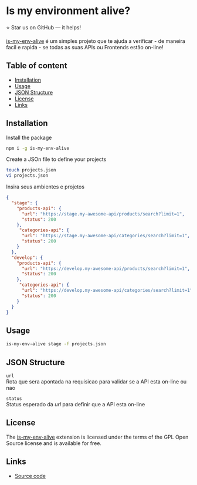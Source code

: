 Is my environment alive?
======================

:star: Star us on GitHub — it helps!

[is-my-env-alive](https://to-do-link) é um simples projeto que te ajuda a verificar - de maneira facil e rapida - se todas as suas APIs ou Frontends estão on-line!

## Table of content

- [Installation](#installation)
- [Usage](#usage)
- [JSON Structure](#json-structure)
- [License](#license)
- [Links](#links)

## Installation

Install the package

```bash
npm i -g is-my-env-alive
```

Create a JSOn file to define your projects

```bash
touch projects.json
vi projects.json
```

Insira seus ambientes e projetos

```json
{
  "stage": {
    "products-api": {
      "url": "https://stage.my-awesome-api/products/search?limit=1",
      "status": 200
    },
     "categories-api": {
      "url": "https://stage.my-awesome-api/categories/search?limit=1",
      "status": 200
    }
  },
  "develop": {
    "products-api": {
      "url": "https://develop.my-awesome-api/products/search?limit=1",
      "status": 200
    },
     "categories-api": {
      "url": "https://develop.my-awesome-api/categories/search?limit=1",
      "status": 200
    }
  }
}
```


## Usage

```bash
is-my-env-alive stage -f projects.json
```

## JSON Structure


`url` \
Rota que sera apontada na requisicao para validar se a API esta on-line ou nao

`status` \
Status esperado da _url_ para definir que a API esta on-line

## License

The [is-my-env-alive](https://to-do-link)  extension is licensed under the terms of the GPL Open Source
license and is available for free.

## Links

* [Source code](https://github.com/inacior/is-my-env-alive)